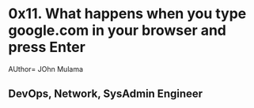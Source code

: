 # 0x11. What happens when you type google.com in your browser and press Enter

AUthor= JOhn Mulama
## DevOps, Network, SysAdmin Engineer

